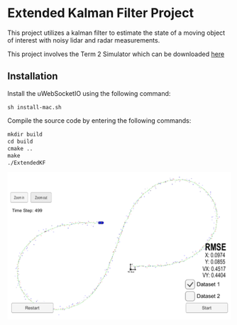 # Extended Kalman Filter Project

This project utilizes a kalman filter to estimate the state of a moving object of interest with noisy lidar and radar measurements. 

This project involves the Term 2 Simulator which can be downloaded [here](https://github.com/udacity/self-driving-car-sim/releases)

## Installation

Install the uWebSocketIO using the following command:

```
sh install-mac.sh
```

Compile the source code by entering the following commands:

```
mkdir build
cd build
cmake ..
make
./ExtendedKF
```

![EKF Simulator](https://github.com/mkoehnke/CarND-Extended-Kalman-Filter/raw/master/ekf-simulator.png)

